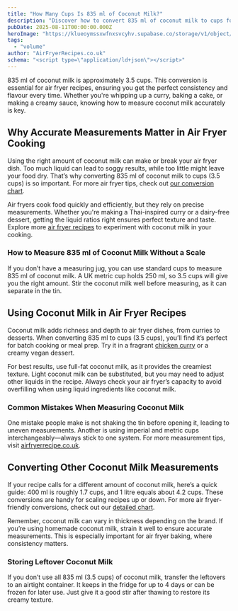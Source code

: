 ```yaml
---
title: "How Many Cups Is 835 ml of Coconut Milk?"
description: "Discover how to convert 835 ml of coconut milk to cups for perfect air fryer recipes every time. Get precise measurements now!"
pubDate: 2025-08-11T00:00:00.000Z
heroImage: "https://klueoymssxwfnxsvcyhv.supabase.co/storage/v1/object/public/md/how-many-cups-is-835-ml-of-coconut-milk-fb0b081a.webp"
tags:
  - "volume"
author: "AirFryerRecipes.co.uk"
schema: "<script type=\"application/ld+json\"></script>"
---
```


<p>835 ml of coconut milk is approximately 3.5 cups. This conversion is essential for air fryer recipes, ensuring you get the perfect consistency and flavour every time. Whether you're whipping up a curry, baking a cake, or making a creamy sauce, knowing how to measure coconut milk accurately is key.</p>  

<h2>Why Accurate Measurements Matter in Air Fryer Cooking</h2>  
<p>Using the right amount of coconut milk can make or break your air fryer dish. Too much liquid can lead to soggy results, while too little might leave your food dry. That’s why converting 835 ml of coconut milk to cups (3.5 cups) is so important. For more air fryer tips, check out <a href=https://www.airfryerrecipe.co.uk/air-fryer-conversion-chart>our conversion chart</a>.</p>  

<p>Air fryers cook food quickly and efficiently, but they rely on precise measurements. Whether you're making a Thai-inspired curry or a dairy-free dessert, getting the liquid ratios right ensures perfect texture and taste. Explore more <a href=https://www.airfryerrecipe.co.uk/recipes>air fryer recipes</a> to experiment with coconut milk in your cooking.</p>  

<h3>How to Measure 835 ml of Coconut Milk Without a Scale</h3>  
<p>If you don’t have a measuring jug, you can use standard cups to measure 835 ml of coconut milk. A UK metric cup holds 250 ml, so 3.5 cups will give you the right amount. Stir the coconut milk well before measuring, as it can separate in the tin.</p>  

<h2>Using Coconut Milk in Air Fryer Recipes</h2>  
<p>Coconut milk adds richness and depth to air fryer dishes, from curries to desserts. When converting 835 ml to cups (3.5 cups), you’ll find it’s perfect for batch cooking or meal prep. Try it in a fragrant <a href=https://www.airfryerrecipe.co.uk/recipe-category/chicken>chicken curry</a> or a creamy vegan dessert.</p>  

<p>For best results, use full-fat coconut milk, as it provides the creamiest texture. Light coconut milk can be substituted, but you may need to adjust other liquids in the recipe. Always check your air fryer’s capacity to avoid overfilling when using liquid ingredients like coconut milk.</p>  

<h3>Common Mistakes When Measuring Coconut Milk</h3>  
<p>One mistake people make is not shaking the tin before opening it, leading to uneven measurements. Another is using imperial and metric cups interchangeably—always stick to one system. For more measurement tips, visit <a href=https://www.airfryerrecipe.co.uk>airfryerrecipe.co.uk</a>.</p>  

<h2>Converting Other Coconut Milk Measurements</h2>  
<p>If your recipe calls for a different amount of coconut milk, here’s a quick guide: 400 ml is roughly 1.7 cups, and 1 litre equals about 4.2 cups. These conversions are handy for scaling recipes up or down. For more air fryer-friendly conversions, check out our <a href=https://www.airfryerrecipe.co.uk/air-fryer-conversion-chart>detailed chart</a>.</p>  

<p>Remember, coconut milk can vary in thickness depending on the brand. If you’re using homemade coconut milk, strain it well to ensure accurate measurements. This is especially important for air fryer baking, where consistency matters.</p>  

<h3>Storing Leftover Coconut Milk</h3>  
<p>If you don’t use all 835 ml (3.5 cups) of coconut milk, transfer the leftovers to an airtight container. It keeps in the fridge for up to 4 days or can be frozen for later use. Just give it a good stir after thawing to restore its creamy texture.</p>